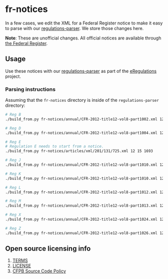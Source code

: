fr-notices
==========

In a few cases, we edit the XML for a Federal Register notice to make it easy
to parse with our [regulations-parser](https://github.com/cfpb/regulations-parser). We store those changes here.

**Note**: These are unofficial changes. All official notices are available through [the Federal Register](https://www.federalregister.gov/agencies/consumer-financial-protection-bureau).

## Usage

Use these notices with our [regulations-parser](https://github.com/cfpb/regulations-parser) as part of the [eRegulations](http://cfpb.github.io/eRegulations/) project.

### Parsing instructions

Assuming that the `fr-notices` directory is inside of the `regulations-parser` directory:

```bash
# Reg B
./build_from.py fr-notices/annual/CFR-2012-title12-vol8-part1002.xml 12 15 1691

# Reg D
./build_from.py fr-notices/annual/CFR-2012-title12-vol8-part1004.xml 12 15 1604

# Reg E
# Regulation E needs to start from a notice.
./build_from.py fr-notices/articles/xml/201/131/725.xml 12 15 1693

# Reg J
./build_from.py fr-notices/annual/CFR-2012-title12-vol8-part1010.xml 12 15 1702

# Reg K
./build_from.py fr-notices/annual/CFR-2012-title12-vol8-part1010.xml 12 15 1702

# Reg L
./build_from.py fr-notices/annual/CFR-2012-title12-vol8-part1012.xml 12 15 1718

# Reg M
./build_from.py fr-notices/annual/CFR-2012-title12-vol8-part1013.xml 12 15 1601

# Reg X
./build_from.py fr-notices/annual/CFR-2012-title12-vol8-part1024.xml 12 15 16021

# Reg Z
./build_from.py fr-notices/annual/CFR-2012-title12-vol8-part1026.xml 12 15 1601
```

## Open source licensing info
1. [TERMS](TERMS.md)
2. [LICENSE](LICENSE)
3. [CFPB Source Code Policy](https://github.com/cfpb/source-code-policy/)
